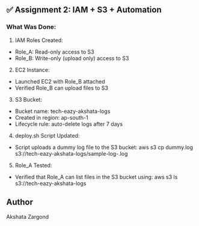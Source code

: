 


## ✅ Assignment 2: IAM + S3 + Automation

### What Was Done:

1. IAM Roles Created:

- Role_A: Read-only access to S3
- Role_B: Write-only (upload only) access to S3

2. EC2 Instance:

- Launched EC2 with Role_B attached
- Verified Role_B can upload files to S3

3. S3 Bucket:

- Bucket name: tech-eazy-akshata-logs
- Created in region: ap-south-1
- Lifecycle rule: auto-delete logs after 7 days

4. deploy.sh Script Updated:

- Script uploads a dummy log file to the S3 bucket:
  aws s3 cp dummy.log s3://tech-eazy-akshata-logs/sample-log-<timestamp>.log

5. Role_A Tested:

- Verified that Role_A can list files in the S3 bucket using:
  aws s3 ls s3://tech-eazy-akshata-logs




## Author
Akshata Zargond